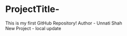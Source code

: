 # ProjectTitle-
This is my first GitHub Repository! 
Author - Unnati Shah <br> New Project - local update
